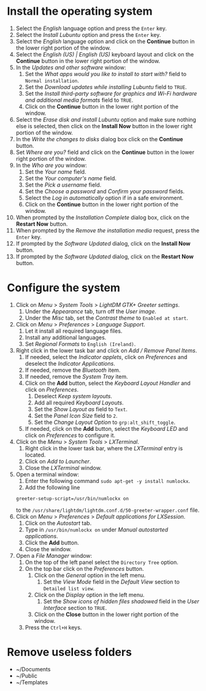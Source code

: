 # Install the operating system

1. Select the *English* language option and press the `Enter` key.
1. Select the *Install Lubuntu* option and press the `Enter` key.
1. Select the *English* language option and click on the **Continue** button in the lower right portion of the window.
1. Select the *English (US) | English (US)* keyboard layout and click on the **Continue** button in the lower right portion of the window.
1. In the *Updates and other software* window:
	1. Set the *What apps would you like to install to start with?* field to `Normal installation`.
	1. Set the *Download updates while installing Lubuntu* field to `TRUE`.
	1. Set the *Install third-party software for graphics and Wi-Fi hardware and additional media formats* field to `TRUE`.
	1. Click on the **Continue** button in the lower right portion of the window.
1. Select the *Erase disk and install Lubuntu* option and make sure nothing else is selected, then click on the **Install Now** button in the lower right portion of the window.
1. In the *Write the changes to disks* dialog box click on the **Continue** button.
1. Set *Where are you?* field and click on the **Continue** button in the lower right portion of the window.
1. In the *Who are you* window:
	1. Set the *Your name* field.
	1. Set the *Your computer's name* field.
	1. Set the *Pick a username* field.
	1. Set the *Choose a password* and *Confirm your password* fields.
	1. Select the *Log in automatically* option if in a safe environment.
	1. Click on the **Continue** button in the lower right portion of the window.
1. When prompted by the *Installation Complete* dialog box, click on the **Restart Now** button.
1. When prompted by the *Remove the installation media* request, press the `Enter` key.
1. If prompted by the *Software Updated* dialog, click on the **Install Now** button.
1. If prompted by the *Software Updated* dialog, click on the **Restart Now** button.

# Configure the system

1. Click on *Menu* > *System Tools* > *LightDM GTK+ Greeter settings*.
	1. Under the *Appearance* tab, turn off the *User image*.
	1. Under the *Misc* tab, set the *Contrast theme* to `Enabled at start`.
1. Click on *Menu* > *Preferences* > *Language Support*.
	1. Let it install all required language files.
	1. Install any additional languages.
	1. Set *Regional Formats* to `English (Ireland)`.
1. Right click in the lower task bar and click on *Add / Remove Panel Items*.
	1. If needed, select the *Indicator applets*, click on *Preferences* and deselect the *Indicator Applications*.
	1. If needed, remove the *Bluetooth* item.
	1. If needed, remove the *System Tray* item.
	1. Click on the **Add** button, select the *Keyboard Layout Handler* and click on *Preferences*.
		1. Deselect *Keep system layouts*.
		1. Add all required *Keyboard Layouts*.
		1. Set the *Show Layout as* field to `Text`.
		1. Set the *Panel Icon Size* field to `2`.
		1. Set the *Change Layout Option* to `grp:alt_shift_toggle`.
	1. If needed, click on the **Add** button, select the *Keyboard LED* and click on *Preferences* to configure it.
1. Click on the *Menu* > *System Tools* > *LXTerminal*.
	1. Right click in the lower task bar, where the *LXTerminal* entry is located.
	1. Click on *Add to Launcher*.
	1. Close the *LXTerminal* window.
1. Open a terminal window:
	1. Enter the following command `sudo apt-get -y install numlockx`.
	1. Add the following line
	```
	greeter-setup-script=/usr/bin/numlockx on
	```
	to the `/usr/share/lightdm/lightdm.conf.d/50-greeter-wrapper.conf` file.
1. Click on *Menu* > *Preferences* > *Default applications for LXSession*.
	1. Click on the *Autostart* tab.
	1. Type in `/usr/bin/numlockx on` under *Manual autostarted applications*.
	1. Click the **Add** button.
	1. Close the window.
1. Open a *File Manager* window:
	1. On the top of the left panel select the `Directory Tree` option.
	1. On the top bar click on the *Preferences* button.
		1. Click on the *General* option in the left menu.
			1. Set the *View Mode* field in the *Default View* section to `Detailed list view`.
		1. Click on the *Display* option in the left menu.
			1. Set the *Show icons of hidden files shadowed* field in the *User Interface* section to `TRUE`.
		1. Click on the **Close** button in the lower right portion of the window.
	1. Press the `Ctrl+H` keys.

# Remove useless folders

- ~/Documents
- ~/Public
- ~/Templates
